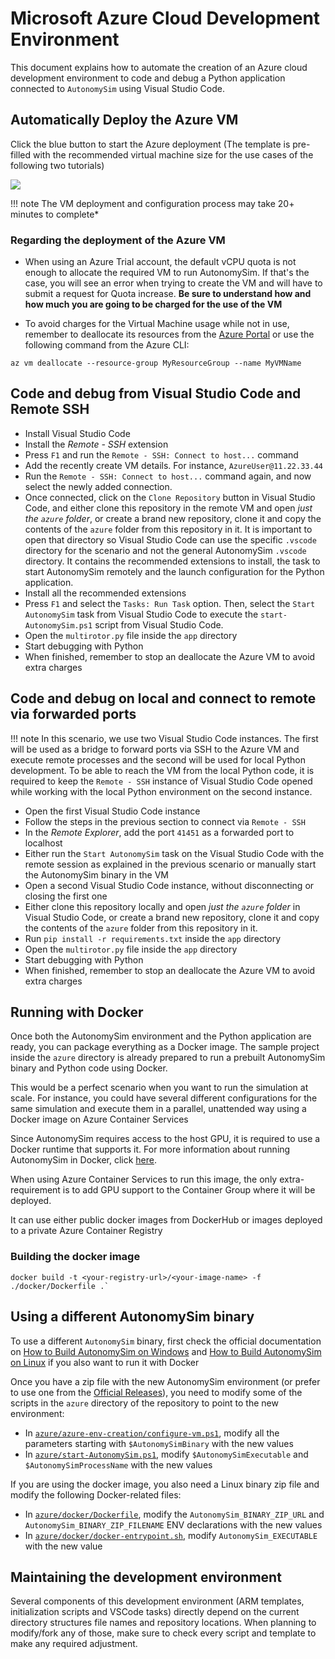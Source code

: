 # Microsoft Azure Cloud Development Environment

This document explains how to automate the creation of an Azure cloud development environment to code and debug a Python application connected to `AutonomySim` using Visual Studio Code.

## Automatically Deploy the Azure VM

Click the blue button to start the Azure deployment (The template is pre-filled with the recommended virtual machine size for the use cases of the following two tutorials)

<a href="https://aka.ms/AA8umgt" target="_blank">
    <img src="https://azuredeploy.net/deploybutton.png"/>
</a>  

!!! note
    The VM deployment and configuration process may take 20+ minutes to complete*

### Regarding the deployment of the Azure VM

* When using an Azure Trial account, the default vCPU quota is not enough to allocate the required VM to run AutonomySim. If that's the case, you will see an error when trying to create the VM and will have to submit a request for Quota increase. **Be sure to understand how and how much you are going to be charged for the use of the VM**

* To avoid charges for the Virtual Machine usage while not in use, remember to deallocate its resources from the [Azure Portal](https://portal.azure.com) or use the following command from the Azure CLI:

```shell
az vm deallocate --resource-group MyResourceGroup --name MyVMName
```

## Code and debug from Visual Studio Code and Remote SSH

* Install Visual Studio Code
* Install the *Remote - SSH* extension
* Press `F1` and run the `Remote - SSH: Connect to host...` command
* Add the recently create VM details. For instance, `AzureUser@11.22.33.44`
* Run the `Remote - SSH: Connect to host...` command again, and now select the newly added connection.
* Once connected, click on the `Clone Repository` button in Visual Studio Code, and either clone this repository in the remote VM and open *just the `azure` folder*, or create a brand new repository, clone it and copy the contents of the `azure` folder from this repository in it. It is important to open that directory so Visual Studio Code can use the specific `.vscode` directory for the scenario and not the general AutonomySim `.vscode` directory. It contains the recommended extensions to install, the task to start AutonomySim remotely and the launch configuration for the Python application.
* Install all the recommended extensions
* Press `F1` and select the `Tasks: Run Task` option. Then, select the `Start AutonomySim` task from Visual Studio Code to execute the `start-AutonomySim.ps1` script from Visual Studio Code.
* Open the `multirotor.py` file inside the `app` directory
* Start debugging with Python
* When finished, remember to stop an deallocate the Azure VM to avoid extra charges

## Code and debug on local and connect to remote via forwarded ports

!!! note
    In this scenario, we use two Visual Studio Code instances. The first will be used as a bridge to forward ports via SSH to the Azure VM and execute remote processes and the second will be used for local Python development. To be able to reach the VM from the local Python code, it is required to keep the `Remote - SSH` instance of Visual Studio Code opened while working with the local Python environment on the second instance.

* Open the first Visual Studio Code instance
* Follow the steps in the previous section to connect via `Remote - SSH`
* In the *Remote Explorer*, add the port `41451` as a forwarded port to localhost
* Either run the `Start AutonomySim` task on the Visual Studio Code with the remote session as explained in the previous scenario or manually start the AutonomySim binary in the VM
* Open a second Visual Studio Code instance, without disconnecting or closing the first one
* Either clone this repository locally and open *just the `azure` folder* in Visual Studio Code, or create a brand new repository, clone it and copy the contents of the `azure` folder from this repository in it.
* Run `pip install -r requirements.txt` inside the `app` directory
* Open the `multirotor.py` file inside the `app` directory 
* Start debugging with Python
* When finished, remember to stop an deallocate the Azure VM to avoid extra charges

## Running with Docker

Once both the AutonomySim environment and the Python application are ready, you can package everything as a Docker image. The sample project inside the `azure` directory is already prepared to run a prebuilt AutonomySim binary and Python code using Docker.

This would be a perfect scenario when you want to run the simulation at scale. For instance, you could have several different configurations for the same simulation and execute them in a parallel, unattended way using a Docker image on Azure Container Services

Since AutonomySim requires access to the host GPU, it is required to use a Docker runtime that supports it. For more information about running AutonomySim in Docker, click [here](docker_ubuntu.md).

When using Azure Container Services to run this image, the only extra-requirement is to add GPU support to the Container Group where it will be deployed. 

It can use either public docker images from DockerHub or images deployed to a private Azure Container Registry

### Building the docker image

```shell
docker build -t <your-registry-url>/<your-image-name> -f ./docker/Dockerfile .`
```

## Using a different AutonomySim binary

To use a different `AutonomySim` binary, first check the official documentation on [How to Build AutonomySim on Windows](build_windows.md) and [How to Build AutonomySim on Linux](build_linux.md) if you also want to run it with Docker

Once you have a zip file with the new AutonomySim environment (or prefer to use one from the [Official Releases](https://github.com/nervosys/AutonomySim/releases)), you need to modify some of the scripts in the `azure` directory of the repository to point to the new environment:

* In [`azure/azure-env-creation/configure-vm.ps1`](https://github.com/nervosys/AutonomySim/blob/main/azure/azure-env-creation/configure-vm.ps1), modify all the parameters starting with `$AutonomySimBinary` with the new values
* In [`azure/start-AutonomySim.ps1`](https://github.com/nervosys/AutonomySim/blob/main/azure/start-AutonomySim.ps1), modify `$AutonomySimExecutable` and `$AutonomySimProcessName` with the new values

If you are using the docker image, you also need a Linux binary zip file and modify the following Docker-related files:

* In [`azure/docker/Dockerfile`](https://github.com/nervosys/AutonomySim/blob/main/azure/docker/Dockerfile), modify the `AutonomySim_BINARY_ZIP_URL` and `AutonomySim_BINARY_ZIP_FILENAME` ENV declarations with the new values
* In [`azure/docker/docker-entrypoint.sh`](https://github.com/nervosys/AutonomySim/blob/main/azure/docker/docker-entrypoint.sh), modify `AutonomySim_EXECUTABLE` with the new value 

## Maintaining the development environment

Several components of this development environment (ARM templates, initialization scripts and VSCode tasks) directly depend on the current directory structures file names and repository locations. When planning to modify/fork any of those, make sure to check every script and template to make any required adjustment.
